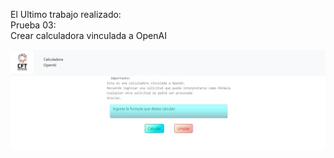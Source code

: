 El Ultimo trabajo realizado: <br>
Prueba 03: <br>
Crear calculadora vinculada a OpenAI

![Calculadora Open AI](https://github.com/Suarwill/TNS_Ciberseguridad/blob/main/ya%20realizados/calculaOpenAi.jpg)
